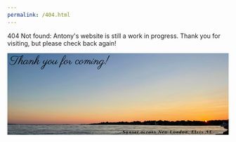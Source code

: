 ```yaml
---
permalink: /404.html
---
```

404 Not found: Antony's website is still a work in progress. Thank you for visiting, but please check back again!


![thankyouforcoming](assets/img/thank-you-sunset1.png)
